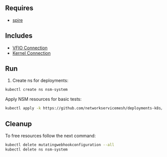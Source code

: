 ## Requires

- [spire](../spire)

## Includes

- [VFIO Connection](../use-cases/Vfio2Noop)
- [Kernel Connection](../use-cases/SriovKernel2Noop)

## Run

1. Create ns for deployments:
```bash
kubectl create ns nsm-system
```

Apply NSM resources for basic tests:
```bash
kubectl apply -k https://github.com/networkservicemesh/deployments-k8s/examples/sriov?ref=c65758eb7eca3e5b5aab8f237cd7f27524f9ed6d
```

## Cleanup

To free resources follow the next command:
```bash
kubectl delete mutatingwebhookconfiguration --all
kubectl delete ns nsm-system
```
